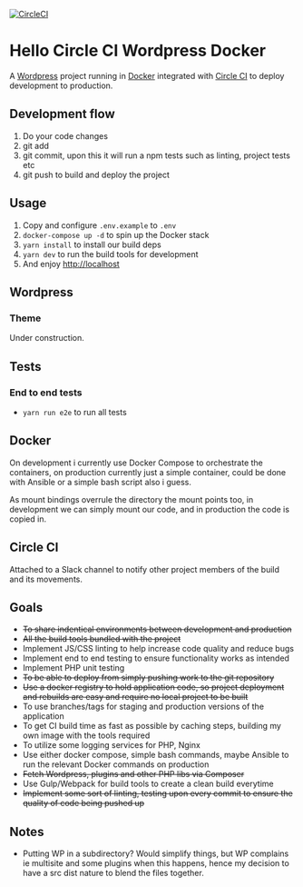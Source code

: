 [![CircleCI](https://circleci.com/gh/onefastsnail/hello-circleci-wordpress-docker.svg?style=svg)](https://circleci.com/gh/onefastsnail/hello-circleci-wordpress-docker)

# Hello Circle CI Wordpress Docker

A [Wordpress](https://wordpress.org) project running in [Docker](https://www.docker.com/) integrated with [Circle CI](https://circleci.com) to deploy development to production.

## Development flow

1. Do your code changes
2. git add
3. git commit, upon this it will run a npm tests such as linting, project tests etc
4. git push to build and deploy the project

## Usage

1. Copy and configure `.env.example` to `.env`
2. `docker-compose up -d` to spin up the Docker stack
3. `yarn install` to install our build deps
4. `yarn dev` to run the build tools for development
5. And enjoy [http://localhost](http://localhost) 

## Wordpress

### Theme

Under construction.

## Tests

### End to end tests

* `yarn run e2e` to run all tests

## Docker

On development i currently use Docker Compose to orchestrate the containers, on production currently just a simple container, could be done with Ansible or a simple bash script also i guess.

As mount bindings overrule the directory the mount points too, in development we can simply mount our code, and in production the code is copied in. 

## Circle CI

Attached to a Slack channel to notify other project members of the build and its movements.

## Goals

* ~~To share indentical environments between development and production~~
* ~~All the build tools bundled with the project~~
* Implement JS/CSS linting to help increase code quality and reduce bugs
* Implement end to end testing to ensure functionality works as intended
* Implement PHP unit testing
* ~~To be able to deploy from simply pushing work to the git repository~~
* ~~Use a docker registry to hold application code, so project deployment and rebuilds are easy and require no local project to be built~~
* To use branches/tags for staging and production versions of the application
* To get CI build time as fast as possible by caching steps, building my own image with the tools required
* To utilize some logging services for PHP, Nginx
* Use either docker compose, simple bash commands, maybe Ansible to run the relevant Docker commands on production
* ~~Fetch Wordpress, plugins and other PHP libs via Composer~~
* Use Gulp/Webpack for build tools to create a clean build everytime
* ~~Implement some sort of linting, testing upon every commit to ensure the quality of code being pushed up~~

## Notes

* Putting WP in a subdirectory? Would simplify things, but WP complains ie multisite and some plugins when this happens, hence my decision to have a src dist nature to blend the files together.
